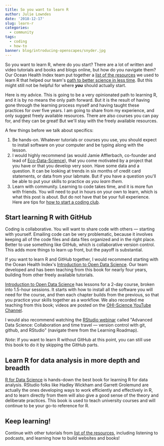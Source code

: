```yaml
---
title: So you want to learn R
author: Julie Lowndes
date: '2018-12-17'
slug: learn-r
categories:
  - community
tags:
  - coding
  - how-to
banner: blog/introducing-openscapes/snyder.jpg
---
```


So you want to learn R, where do you start? There are a lot of written and video tutorials and books and blogs online, but how do you navigate them? Our Ocean Health Index team put together a [list of the resources](http://ohi-science.org/news/Resources-for-R-and-Data-Science) we used to learn R that helped our team's [path to better science in less time](http://ohi-science.org/betterscienceinlesstime/). But this might still not be helpful for where ***you*** should actually start.

Here is my advice. This is going to be a very opinionated path to learning R, and it is by no means the only path forward. But it is the result of having gone through the learning process myself and having taught these practices for over five years. I am going to share from my experience, and only suggest freely available resources. There are also courses you can pay for, and they can be great! But we'll stay with the freely available resources.

A few things before we talk about specifics: 

1. Be hands-on. Whatever tutorials or courses you use, you should expect to install software on your computer and be typing along with the lesson.
1. I would highly recommend (as would Jamie Afflerbach, co-founder and lead of [Eco-Data-Science](http://eco-data-science.github.io/)), that you come motivated by a project that you have or that you develop very soon. Have some data and a question. It can be looking at trends in six months of credit card statements, or data from your labmate. But if you have a question you'll be able to put your skills to practice *as you learn them*. 
1. Learn with community. Learning to code takes time, and it is more fun with friends. You will need to put in hours on your own to learn, which is what this post is about. But do not have that be your full experience. Here are tips for [how to start a coding club](https://github.com/Openscapes/snippets/blob/master/how_to_start_a_coding_club.md).

## Start learning R with GitHub

Coding is collaborative. You will want to share code with others — starting with yourself. Emailing code can be very problematic, because it involves keeping all of the code files and data files organized and in the right place. Better to use something like GitHub, which is collaborative version control. This adds more things to learn up front, but the payoff is substantial. 

If you want to learn R and GitHub together, I would recommend starting with the Ocean Health Index's [Introduction to Open Data Science](http://ohi-science.org/data-science-training/). Our team developed and has been teaching from this book for nearly four years, building from other freely available tutorials.

[Introduction to Open Data Science](http://ohi-science.org/data-science-training/) has lessons for a 2-day course, broken into 1.5-hour sessions. It starts with how to install all the software you will need for the course, and then each chapter builds from the previous, so that you practice your skills together as a workflow. We also recorded me teaching from this book; videos are posted on the [OHI-Science YouTube Channel](https://www.youtube.com/watch?v=xpe7jmt0-J4&list=PLX7J3qtjcll_4s2oaKHuWdRdBMJz7tBAU). 

I would also recommend watching the [RStudio webinar](https://resources.rstudio.com/) called "Advanced Data Science: Collaboration and time travel — version control with git, github, and RStudio" (navigate there from the Learning Roadmap).

*Note*: If you want to learn R without GitHub at this point, you can still use this book to do it by skipping the GitHub parts. 

## Learn R for data analysis in more depth and breadth

[R for Data Science](https://r4ds.had.co.nz/) is hands-down the best book for learning R for data analysis. RStudio folks like Hadley Wickham and Garrett Grolemund are actually the ones developing ways to work efficiently and effectively in R, and to learn directly from them will also give a good sense of the theory and deliberate practices. This book is used to teach university courses and will continue to be your go-to reference for R.


## Keep learning!

Continue with other tutorials from [list of the resources](http://ohi-science.org/news/Resources-for-R-and-Data-Science), including listening to podcasts, and learning how to build websites and books!

<br>

